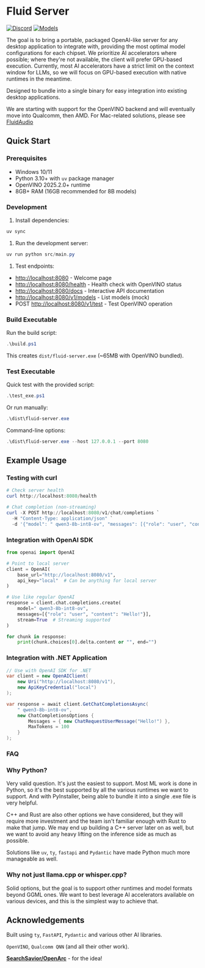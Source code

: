 # Fluid Server

[![Discord](https://img.shields.io/badge/Discord-Join%20Chat-7289da.svg)](https://discord.gg/WNsvaCtmDe)
[![Models](https://img.shields.io/badge/%F0%9F%A4%97%20Hugging%20Face-Model-blue)](https://huggingface.co/collections/FluidInference)

The goal is to bring a portable, packaged OpenAI-like server for any desktop application to integrate with, providing the most optimal model configurations for each chipset. We prioritize AI accelerators where possible; where they're not available, the client will prefer GPU-based execution. Currently, most AI accelerators have a strict limit on the context window for LLMs, so we will focus on GPU-based execution with native runtimes in the meantime.

Designed to bundle into a single binary for easy integration into existing desktop applications.

We are starting with support for the OpenVINO backend and will eventually move into Qualcomm, then AMD. For Mac-related solutions, please see [FluidAudio](https://github.com/FluidInference/FluidAudio)

## Quick Start

### Prerequisites

- Windows 10/11
- Python 3.10+ with `uv` package manager
- OpenVINO 2025.2.0+ runtime
- 8GB+ RAM (16GB recommended for 8B models)

### Development

1. Install dependencies:

```powershell
uv sync
```

1. Run the development server:

```powershell
uv run python src/main.py
```

1. Test endpoints:

- <http://localhost:8080> - Welcome page
- <http://localhost:8080/health> - Health check with OpenVINO status
- <http://localhost:8080/docs> - Interactive API documentation
- <http://localhost:8080/v1/models> - List models (mock)
- POST <http://localhost:8080/v1/test> - Test OpenVINO operation

### Build Executable

Run the build script:

```powershell
.\build.ps1
```

This creates `dist/fluid-server.exe` (~65MB with OpenVINO bundled).

### Test Executable

Quick test with the provided script:

```powershell
.\test_exe.ps1
```

Or run manually:

```powershell
.\dist\fluid-server.exe
```

Command-line options:

```powershell
.\dist\fluid-server.exe --host 127.0.0.1 --port 8080
```

## Example Usage

### Testing with curl

```powershell
# Check server health
curl http://localhost:8080/health

# Chat completion (non-streaming)
curl -X POST http://localhost:8080/v1/chat/completions `
  -H "Content-Type: application/json" `
  -d '{"model": " qwen3-8b-int8-ov", "messages": [{"role": "user", "content": "Hello!"}], "max_tokens": 100}'
```

### Integration with OpenAI SDK

```python
from openai import OpenAI

# Point to local server
client = OpenAI(
    base_url="http://localhost:8080/v1",
    api_key="local"  # Can be anything for local server
)

# Use like regular OpenAI
response = client.chat.completions.create(
    model=" qwen3-8b-int8-ov",
    messages=[{"role": "user", "content": "Hello!"}],
    stream=True  # Streaming supported
)

for chunk in response:
    print(chunk.choices[0].delta.content or "", end="")
```

### Integration with .NET Application

```csharp
// Use with OpenAI SDK for .NET
var client = new OpenAIClient(
    new Uri("http://localhost:8080/v1"),
    new ApiKeyCredential("local")
);

var response = await client.GetChatCompletionsAsync(
    " qwen3-8b-int8-ov",
    new ChatCompletionsOptions {
        Messages = { new ChatRequestUserMessage("Hello!") },
        MaxTokens = 100
    }
);
```

### FAQ

### Why Python?

Very valid question. It's just the easiest to support. Most ML work is done in Python, so it's the best supported by all the various runtimes we want to support. And with PyInstaller, being able to bundle it into a single .exe file is very helpful.

C++ and Rust are also other options we have considered, but they will require more investment and the team isn't familiar enough with Rust to make that jump. We may end up building a C++ server later on as well, but we want to avoid any heavy lifting on the inference side as much as possible.

Solutions like `uv`, `ty`, `fastapi` and `Pydantic` have made Python much more manageable as well.

### Why not just llama.cpp or whisper.cpp?

Solid options, but the goal is to support other runtimes and model formats beyond GGML ones. We want to best leverage AI accelerators available on various devices, and this is the simplest way to achieve that.

## Acknowledgements

Built using `ty`, `FastAPI`, `Pydantic` and various other AI libraries.

`OpenVINO`, `Qualcomm QNN` (and all their other work).

[**SearchSavior/OpenArc**](https://github.com/SearchSavior/OpenArc) - for the idea!
